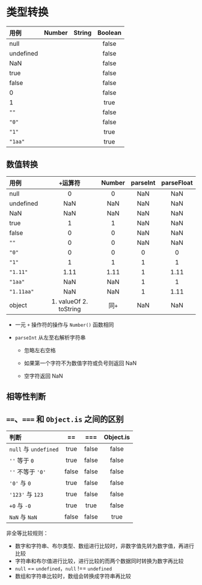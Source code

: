 # 类型转换

| 用例 | Number | String | Boolean |
| :--- | :---: | :---: | :---: |
| null |  |  | false |
| undefined |  |  | false |
| NaN |  |  | false |
| true |  |  | false |
| false |  |  | false |
| 0 |  |  | false |
| 1 |  |  | true |
| `""` |  |  | false |
| `"0"` |  |  | false |
| `"1"` |  |  | true |
| `"1aa"` |  |  | true |

## 数值转换

| 用例 | `+`运算符 | Number | parseInt | parseFloat |
| :--- | :---: | :---: | :---: | :---: |
| null | 0 | 0 | NaN | NaN |
| undefined | NaN | NaN | NaN | NaN |
| NaN | NaN | NaN | NaN | NaN |
| true | 1 | 1 | NaN | NaN |
| false | 0 | 0 | NaN | NaN |
| `""` | 0 | 0 | NaN | NaN |
| `"0"` | 0 | 0 | 0 | 0 |
| `"1"` | 1 | 1 | 1 | 1 |
| `"1.11"` | 1.11 | 1.11 | 1 | 1.11 |
| `"1aa"` | NaN | NaN | 1 | 1 |
| `"1.11aa"` | NaN | NaN | 1 | 1.11 |
| object | 1. valueOf 2. toString | 同`+` | NaN | NaN |

* 一元 `+` 操作符的操作与 `Number()` 函数相同

* `parseInt` 从左至右解析字符串

  * 忽略左右空格

  * 如果第一个字符不为数值字符或负号则返回 NaN

  * 空字符返回 NaN

## 相等性判断

## `==`、`===` 和 `Object.is` 之间的区别

| 判断 | == | === | Object.is |
| :--- | :---: | :---: | :---: |
| `null` 与 `undefined` | true | false | false |
| `''` 等于 `0` | true | false | false |
| `''` 不等于 `'0'` | false | false | false |
| `'0'` 与 `0` | true | false | false |
| `'123'` 与 `123` | true | false | false |
| `+0` 与 `-0` | true | true | false |
| `NaN` 与 `NaN` | false | false | true |

非全等比较规则：

* 数字和字符串、布尔类型、数组进行比较时，非数字值先转为数字值，再进行比较
* 字符串和布尔值进行比较，进行比较的而两个数据同时转换为数字再比较
* `null` == `undefined`，`null` !== `undefined`
* 数组和字符串比较时，数组会转换成字符串再比较



